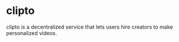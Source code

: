 # clipto

clipto is a decentralized service that lets users hire creators to make personalized videos.
